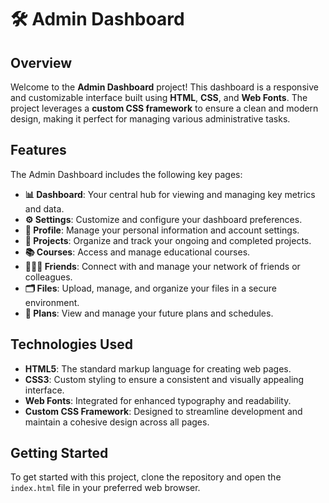 # 🛠️ Admin Dashboard

## Overview
Welcome to the **Admin Dashboard** project! This dashboard is a responsive and customizable interface built using **HTML**, **CSS**, and **Web Fonts**. The project leverages a **custom CSS framework** to ensure a clean and modern design, making it perfect for managing various administrative tasks.

## Features
The Admin Dashboard includes the following key pages:

- **📊 Dashboard**: Your central hub for viewing and managing key metrics and data.
- **⚙️ Settings**: Customize and configure your dashboard preferences.
- **👤 Profile**: Manage your personal information and account settings.
- **📁 Projects**: Organize and track your ongoing and completed projects.
- **📚 Courses**: Access and manage educational courses.
- **🧑‍🤝‍🧑 Friends**: Connect with and manage your network of friends or colleagues.
- **🗂️ Files**: Upload, manage, and organize your files in a secure environment.
- **📅 Plans**: View and manage your future plans and schedules.

## Technologies Used
- **HTML5**: The standard markup language for creating web pages.
- **CSS3**: Custom styling to ensure a consistent and visually appealing interface.
- **Web Fonts**: Integrated for enhanced typography and readability.
- **Custom CSS Framework**: Designed to streamline development and maintain a cohesive design across all pages.

## Getting Started
To get started with this project, clone the repository and open the `index.html` file in your preferred web browser.


